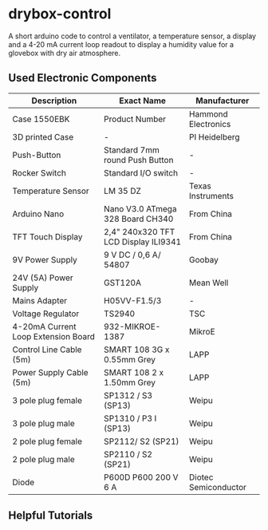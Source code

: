 # drybox-control

A short arduino code to control a ventilator, a temperature sensor, a display and a 4-20 mA current loop
readout to display a humidity value for a glovebox with dry air atmosphere.

## Used Electronic Components

Description                             | Exact Name                            | Manufacturer
----------------------------------------|---------------------------------------|-----------------------
Case 1550EBK                            | Product Number                        | Hammond Electronics
3D printed Case                         | -                                     | PI Heidelberg
Push-Button                             | Standard 7mm round Push Button        | -
Rocker Switch                           | Standard I/O switch                   | -
Temperature Sensor                      | LM 35 DZ                              | Texas Instruments
Arduino Nano                            | Nano V3.0 ATmega 328 Board CH340      | From China
TFT Touch Display                       | 2,4" 240x320 TFT LCD Display ILI9341  | From China
9V Power Supply                         | 9 V DC / 0,6 A/ 54807                 | Goobay
24V (5A) Power Supply                   | GST120A                               | Mean Well
Mains Adapter                           | H05VV-F1.5/3                          | -
Voltage Regulator                       | TS2940                                | TSC
4-20mA Current Loop Extension Board     | 932-MIKROE-1387                       | MikroE
Control Line Cable (5m)                 | SMART 108 3G x 0.55mm Grey            | LAPP
Power Supply Cable (5m)                 | SMART 108 2 x 1.50mm Grey             | LAPP
3 pole plug female                      | SP1312 / S3 (SP13)                    | Weipu
3 pole plug male                        | SP1310 / P3 I (SP13)                  | Weipu
2 pole plug female                      | SP2112/ S2 (SP21)                     | Weipu
2 pole plug male                        | SP2110 / S2 (SP21)                    | Weipu
Diode                                   | P600D P600 200 V 6 A                  | Diotec Semiconductor

## Helpful Tutorials
